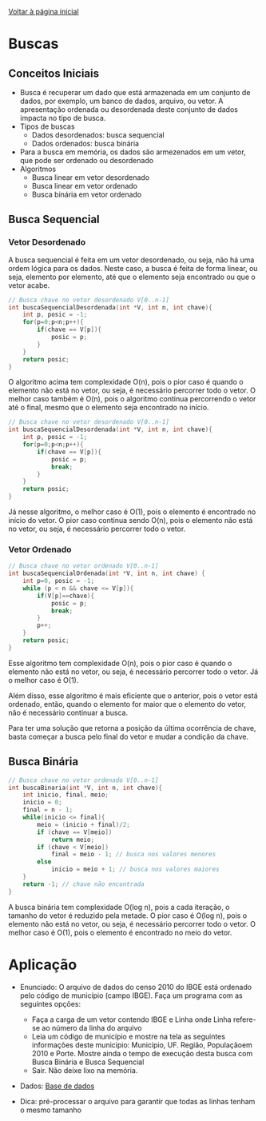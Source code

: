 [Voltar à página inicial](../README.md#sumário)
# Buscas

## Conceitos Iniciais

- Busca é recuperar um dado que está armazenada em um conjunto de dados, por exemplo, um banco de dados, arquivo, ou vetor. A apresentação ordenada ou desordenada deste conjunto de dados impacta no tipo de busca.
- Tipos de buscas
  - Dados desordenados: busca sequencial
  - Dados ordenados: busca binária
- Para a busca em memória, os dados são armezenados em um vetor, que pode ser ordenado ou desordenado
- Algoritmos
  - Busca linear em vetor desordenado
  - Busca linear em vetor ordenado
  - Busca binária em vetor ordenado

## Busca Sequencial

### Vetor Desordenado

A busca sequencial é feita em um vetor desordenado, ou seja, não há uma ordem lógica para os dados. Neste caso, a busca é feita de forma linear, ou seja, elemento por elemento, até que o elemento seja encontrado ou que o vetor acabe.

```c
// Busca chave no vetor desordenado V[0..n-1]
int buscaSequencialDesordenada(int *V, int n, int chave){
    int p, posic = -1;
    for(p=0;p<n;p++){
        if(chave == V[p]){
            posic = p;
        }
    }
    return posic;
}
```

O algoritmo acima tem complexidade O(n), pois o pior caso é quando o elemento não está no vetor, ou seja, é necessário percorrer todo o vetor. O melhor caso também é O(n), pois o algoritmo continua percorrendo o vetor até o final, mesmo que o elemento seja encontrado no início.

```c
// Busca chave no vetor desordenado V[0..n-1]
int buscaSequencialDesordenada(int *V, int n, int chave){
    int p, posic = -1;
    for(p=0;p<n;p++){
        if(chave == V[p]){
            posic = p;
            break;
        }
    }
    return posic;
}
```

Já nesse algoritmo, o melhor caso é O(1), pois o elemento é encontrado no início do vetor. O pior caso continua sendo O(n), pois o elemento não está no vetor, ou seja, é necessário percorrer todo o vetor.

### Vetor Ordenado

```c
// Busca chave no vetor ordenado V[0..n-1]
int buscaSequencialOrdenada(int *V, int n, int chave) {
    int p=0, posic = -1;
    while (p < n && chave <= V[p]){
        if(V[p]==chave){
            posic = p;
            break;
        }
        p++;
    }
    return posic;
}
```

Esse algoritmo tem complexidade O(n), pois o pior caso é quando o elemento não está no vetor, ou seja, é necessário percorrer todo o vetor. Já o melhor caso é O(1).

Além disso, esse algoritmo é mais eficiente que o anterior, pois o vetor está ordenado, então, quando o elemento for maior que o elemento do vetor, não é necessário continuar a busca.

Para ter uma solução que retorna a posição da última ocorrência de chave, basta começar a busca pelo final do vetor e mudar a condição da chave.

## Busca Binária

```c
// Busca chave no vetor ordenado V[0..n-1]
int buscaBinaria(int *V, int n, int chave){
    int inicio, final, meio;
    inicio = 0;
    final = n - 1;
    while(inicio <= final){
        meio = (inicio + final)/2;
        if (chave == V[meio])
            return meio;
        if (chave < V[meio])
            final = meio - 1; // busca nos valores menores
        else
            inicio = meio + 1; // busca nos valores maiores
    }
    return -1; // chave não encontrada
}
```

A busca binária tem complexidade O(log n), pois a cada iteração, o tamanho do vetor é reduzido pela metade. O pior caso é O(log n), pois o elemento não está no vetor, ou seja, é necessário percorrer todo o vetor. O melhor caso é O(1), pois o elemento é encontrado no meio do vetor.

# Aplicação

- Enunciado: O arquivo de dados do censo 2010 do IBGE está
  ordenado pelo código de município (campo IBGE). Faça um programa com as seguintes opções: 
    - Faça a carga de um vetor contendo IBGE e Linha onde Linha refere-se ao número da linha do arquivo 
    - Leia um código de município e mostre na tela as seguintes informações deste município: Município, UF. Região, Populaçãoem 2010 e Porte. Mostre ainda o tempo de execução desta busca com Busca Binária e Busca Sequencial 
    - Sair. Não deixe lixo na memória.
- Dados: [Base de dados](http://blog.mds.gov.br/redesuas/lista-de-municipios-brasileiros/)

- Dica: pré-processar o arquivo para garantir que todas as linhas tenham o mesmo tamanho
